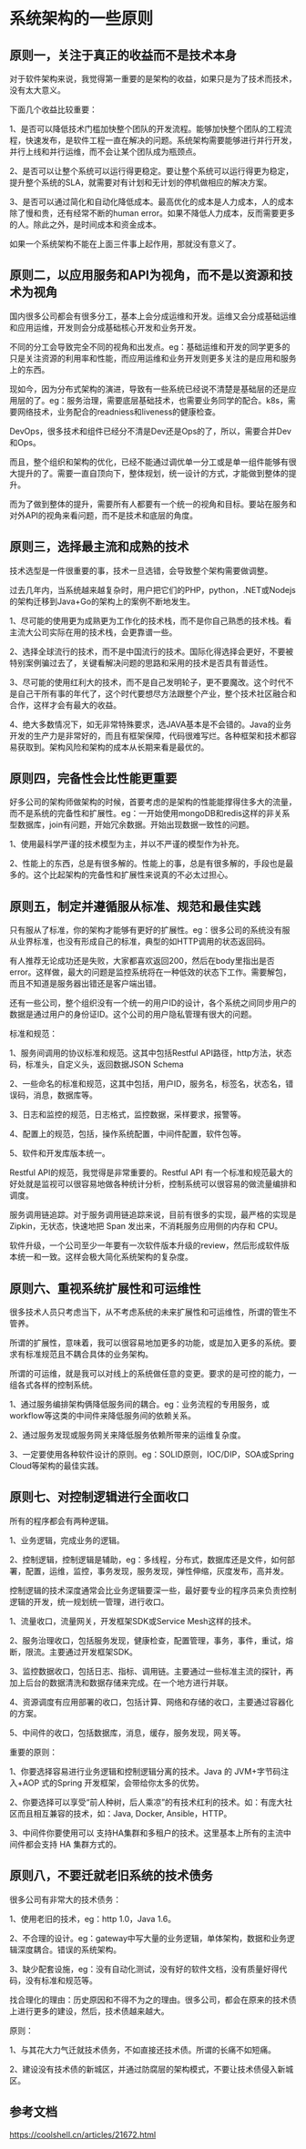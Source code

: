 # 系统架构的一些原则 

## 原则一，关注于真正的收益而不是技术本身

对于软件架构来说，我觉得第一重要的是架构的收益，如果只是为了技术而技术，没有太大意义。

下面几个收益比较重要：

1、是否可以降低技术门槛加快整个团队的开发流程。能够加快整个团队的工程流程，快速发布，是软件工程一直在解决的问题。系统架构需要能够进行并行开发，并行上线和并行运维，而不会让某个团队成为瓶颈点。

2、是否可以让整个系统可以运行得更稳定。要让整个系统可以运行得更为稳定，提升整个系统的SLA，就需要对有计划和无计划的停机做相应的解决方案。

3、是否可以通过简化和自动化降低成本。最高优化的成本是人力成本，人的成本除了慢和贵，还有经常不断的human error。如果不降低人力成本，反而需要更多的人。除此之外，是时间成本和资金成本。

如果一个系统架构不能在上面三件事上起作用，那就没有意义了。

## 原则二，以应用服务和API为视角，而不是以资源和技术为视角

国内很多公司都会有很多分工，基本上会分成运维和开发。运维又会分成基础运维和应用运维，开发则会分成基础核心开发和业务开发。

不同的分工会导致完全不同的视角和出发点。eg：基础运维和开发的同学更多的只是关注资源的利用率和性能，而应用运维和业务开发则更多关注的是应用和服务上的东西。

现如今，因为分布式架构的演进，导致有一些系统已经说不清楚是基础层的还是应用层的了。eg：服务治理，需要底层基础技术，也需要业务同学的配合。k8s，需要网络技术，业务配合的readniess和liveness的健康检查。

DevOps，很多技术和组件已经分不清是Dev还是Ops的了，所以，需要合并Dev和Ops。

而且，整个组织和架构的优化，已经不能通过调优单一分工或是单一组件能够有很大提升的了。需要一直自顶向下，整体规划，统一设计的方式，才能做到整体的提升。

而为了做到整体的提升，需要所有人都要有一个统一的视角和目标。要站在服务和对外API的视角来看问题，而不是技术和底层的角度。

## 原则三，选择最主流和成熟的技术

技术选型是一件很重要的事，技术一旦选错，会导致整个架构需要做调整。

过去几年内，当系统越来越复杂时，用户把它们的PHP，python，.NET或Nodejs的架构迁移到Java+Go的架构上的案例不断地发生。

1、尽可能的使用更为成熟更为工作化的技术栈，而不是你自己熟悉的技术栈。看主流大公司实际在用的技术栈，会更靠谱一些。

2、选择全球流行的技术，而不是中国流行的技术。国际化得选择会更好，不要被特别案例骗过去了，关键看解决问题的思路和采用的技术是否具有普适性。

3、尽可能的使用红利大的技术，而不是自己发明轮子，更不要魔改。这个时代不是自己干所有事的年代了，这个时代要想尽方法跟整个产业，整个技术社区融合和合作，这样才会有最大的收益。

4、绝大多数情况下，如无非常特殊要求，选JAVA基本是不会错的。Java的业务开发的生产力是非常好的，而且有框架保障，代码很难写烂。各种框架和技术都容易获取到。架构风险和架构的成本从长期来看是最优的。

## 原则四，完备性会比性能更重要

好多公司的架构师做架构的时候，首要考虑的是架构的性能能撑得住多大的流量，而不是系统的完备性和扩展性。eg：一开始使用mongoDB和redis这样的非关系型数据库，join有问题，开始冗余数据。开始出现数据一致性的问题。

1、使用最科学严谨的技术模型为主，并以不严谨的模型作为补充。

2、性能上的东西，总是有很多解的。性能上的事，总是有很多解的，手段也是最多的。这个比起架构的完备性和扩展性来说真的不必太过担心。

## 原则五，制定并遵循服从标准、规范和最佳实践

只有服从了标准，你的架构才能够有更好的扩展性。eg：很多公司的系统没有服从业界标准，也没有形成自己的标准，典型的如HTTP调用的状态返回码。

有人推荐无论成功还是失败，大家都喜欢返回200，然后在body里指出是否error。这样做，最大的问题是监控系统将在一种低效的状态下工作。需要解包，而且不知道是服务器出错还是客户端出错。

还有一些公司，整个组织没有一个统一的用户ID的设计，各个系统之间同步用户的数据是通过用户的身份证ID。这个公司的用户隐私管理有很大的问题。

标准和规范：

1、服务间调用的协议标准和规范。这其中包括Restful API路径，http方法，状态码，标准头，自定义头，返回数据JSON Schema

2、一些命名的标准和规范，这其中包括，用户ID，服务名，标签名，状态名，错误码，消息，数据库等。

3、日志和监控的规范，日志格式，监控数据，采样要求，报警等。

4、配置上的规范，包括，操作系统配置，中间件配置，软件包等。

5、软件和开发库版本统一。

Restful API的规范，我觉得是非常重要的。Restful API 有一个标准和规范最大的好处就是监视可以很容易地做各种统计分析，控制系统可以很容易的做流量编排和调度。

服务调用链追踪。对于服务调用链追踪来说，目前有很多的实现，最严格的实现是Zipkin，无状态，快速地把 Span 发出来，不消耗服务应用侧的内存和 CPU。

软件升级，一个公司至少一年要有一次软件版本升级的review，然后形成软件版本统一和一致。这样会极大简化系统架构的复杂度。

## 原则六、重视系统扩展性和可运维性

很多技术人员只考虑当下，从不考虑系统的未来扩展性和可运维性，所谓的管生不管养。

所谓的扩展性，意味着，我可以很容易地加更多的功能，或是加入更多的系统。要求有标准规范且不耦合具体的业务架构。

所谓的可运维，就是我可以对线上的系统做任意的变更。要求的是可控的能力，一组各式各样的控制系统。

1、通过服务编排架构俩降低服务间的耦合。eg：业务流程的专用服务，或workflow等这类的中间件来降低服务间的依赖关系。

2、通过服务发现或服务网关来降低服务依赖所带来的运维复杂度。

3、一定要使用各种软件设计的原则。eg：SOLID原则，IOC/DIP，SOA或Spring Cloud等架构的最佳实践。

## 原则七、对控制逻辑进行全面收口

所有的程序都会有两种逻辑。

1、业务逻辑，完成业务的逻辑。

2、控制逻辑，控制逻辑是辅助，eg：多线程，分布式，数据库还是文件，如何部署，配置，运维，监控，事务发现，服务发现，弹性伸缩，灰度发布，高并发。

控制逻辑的技术深度通常会比业务逻辑要深一些，最好要专业的程序员来负责控制逻辑的开发，统一规划统一管理，进行收口。

1、流量收口，流量网关，开发框架SDK或Service Mesh这样的技术。

2、服务治理收口，包括服务发现，健康检查，配置管理，事务，事件，重试，熔断，限流。主要通过开发框架SDK。

3、监控数据收口，包括日志、指标、调用链。主要通过一些标准主流的探针，再加上后台的数据清洗和数据存储来完成。在一个地方进行并联。

4、资源调度有应用部署的收口，包括计算、网络和存储的收口，主要通过容器化的方案。

5、中间件的收口，包括数据库，消息，缓存，服务发现，网关等。


重要的原则：

1、你要选择容易进行业务逻辑和控制逻辑分离的技术。Java 的 JVM+字节码注入+AOP 式的Spring 开发框架，会带给你太多的优势。

2、你要选择可以享受“前人种树，后人乘凉”的有技术红利的技术。如：有庞大社区而且相互兼容的技术，如：Java, Docker,  Ansible，HTTP。

3、中间件你要使用可以 支持HA集群和多租户的技术。这里基本上所有的主流中间件都会支持 HA 集群方式的。


## 原则八，不要迁就老旧系统的技术债务

很多公司有非常大的技术债务：

1、使用老旧的技术，eg：http 1.0，Java 1.6。

2、不合理的设计。eg：gateway中写大量的业务逻辑，单体架构，数据和业务逻辑深度耦合。错误的系统架构。

3、缺少配套设施，eg：没有自动化测试，没有好的软件文档，没有质量好得代码，没有标准和规范等。

找合理化的理由：历史原因和不得不为之的理由。很多公司，都会在原来的技术债上进行更多的建设，然后，技术债越来越大。

原则：

1、与其花大力气迁就技术债务，不如直接还技术债。所谓的长痛不如短痛。

2、建设没有技术债的新城区，并通过防腐层的架构模式，不要让技术债侵入新城区。

## 参考文档

https://coolshell.cn/articles/21672.html